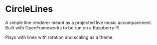 CircleLines
===========
A simple line renderer meant as a projected live music accompaniment.  Built with OpenFrameworks to be run on a Raspberry Pi.

Plays with lines with rotation and scaling as a theme.
